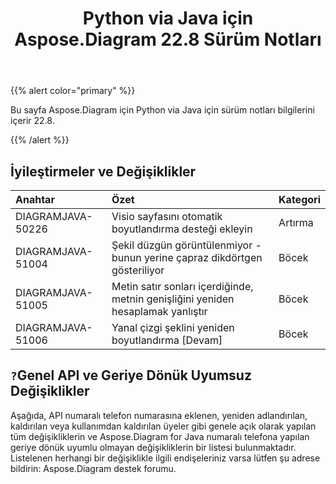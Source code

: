 ﻿---
title: Python via Java için Aspose.Diagram 22.8 Sürüm Notları
type: docs
weight: 20
url: /tr/java/aspose-diagram-for-python-via-java-22-8-release-notes/
---
{{% alert color="primary" %}}

Bu sayfa Aspose.Diagram için Python via Java için sürüm notları bilgilerini içerir 22.8.

{{% /alert %}}
## **İyileştirmeler ve Değişiklikler**  ##

|**Anahtar**|**Özet**|**Kategori**|
|:- |:- |:- |
|DIAGRAMJAVA-50226|Visio sayfasını otomatik boyutlandırma desteği ekleyin|Artırma|
|DIAGRAMJAVA-51004|Şekil düzgün görüntülenmiyor - bunun yerine çapraz dikdörtgen gösteriliyor|Böcek|
|DIAGRAMJAVA-51005|Metin satır sonları içerdiğinde, metnin genişliğini yeniden hesaplamak yanlıştır|Böcek|
|DIAGRAMJAVA-51006|Yanal çizgi şeklini yeniden boyutlandırma [Devam]|Böcek|

## `?`**Genel API ve Geriye Dönük Uyumsuz Değişiklikler**
Aşağıda, API numaralı telefon numarasına eklenen, yeniden adlandırılan, kaldırılan veya kullanımdan kaldırılan üyeler gibi genele açık olarak yapılan tüm değişikliklerin ve Aspose.Diagram for Java numaralı telefona yapılan geriye dönük uyumlu olmayan değişikliklerin bir listesi bulunmaktadır. Listelenen herhangi bir değişiklikle ilgili endişeleriniz varsa lütfen şu adrese bildirin: Aspose.Diagram destek forumu.

